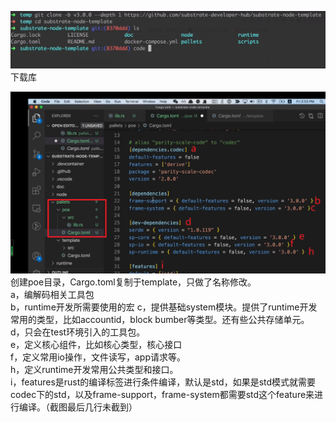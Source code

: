 ![](images/2021-08-20-16-19-17.png)
下载库

![](images/2021-08-20-16-36-44.png)
创建poe目录，Cargo.toml复制于template，只做了名称修改。  
a，编解码相关工具包  
b，runtime开发所需要使用的宏
c，提供基础system模块。提供了runtime开发常用的类型，比如accountid，block bumber等类型。还有些公共存储单元。  
d，只会在test环境引入的工具包。  
e，定义核心组件，比如核心类型，核心接口  
f，定义常用io操作，文件读写，app请求等。  
h，定义runtime开发常用公共类型和接口。  
i，features是rust的编译标签进行条件编译，默认是std，如果是std模式就需要codec下的std，以及frame-support，frame-system都需要std这个feature来进行编译。（截图最后几行未截到）

